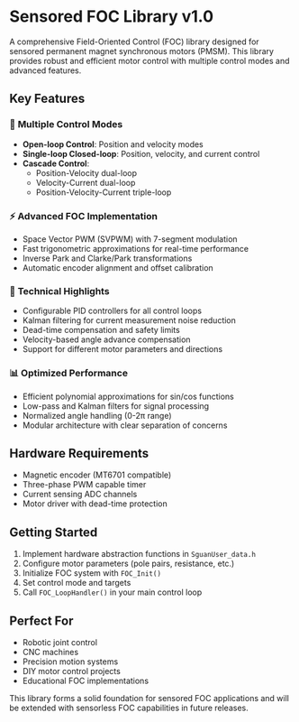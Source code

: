 # Sensored FOC Library v1.0

A comprehensive Field-Oriented Control (FOC) library designed for sensored permanent magnet synchronous motors (PMSM). This library provides robust and efficient motor control with multiple control modes and advanced features.

## Key Features

### 🎯 **Multiple Control Modes**
- **Open-loop Control**: Position and velocity modes
- **Single-loop Closed-loop**: Position, velocity, and current control
- **Cascade Control**: 
  - Position-Velocity dual-loop
  - Velocity-Current dual-loop  
  - Position-Velocity-Current triple-loop

### ⚡ **Advanced FOC Implementation**
- Space Vector PWM (SVPWM) with 7-segment modulation
- Fast trigonometric approximations for real-time performance
- Inverse Park and Clarke/Park transformations
- Automatic encoder alignment and offset calibration

### 🔧 **Technical Highlights**
- Configurable PID controllers for all control loops
- Kalman filtering for current measurement noise reduction
- Dead-time compensation and safety limits
- Velocity-based angle advance compensation
- Support for different motor parameters and directions

### 📊 **Optimized Performance**
- Efficient polynomial approximations for sin/cos functions
- Low-pass and Kalman filters for signal processing
- Normalized angle handling (0-2π range)
- Modular architecture with clear separation of concerns

## Hardware Requirements
- Magnetic encoder (MT6701 compatible)
- Three-phase PWM capable timer
- Current sensing ADC channels
- Motor driver with dead-time protection

## Getting Started
1. Implement hardware abstraction functions in `SguanUser_data.h`
2. Configure motor parameters (pole pairs, resistance, etc.)
3. Initialize FOC system with `FOC_Init()`
4. Set control mode and targets
5. Call `FOC_LoopHandler()` in your main control loop

## Perfect For
- Robotic joint control
- CNC machines
- Precision motion systems
- DIY motor control projects
- Educational FOC implementations

This library forms a solid foundation for sensored FOC applications and will be extended with sensorless FOC capabilities in future releases.
